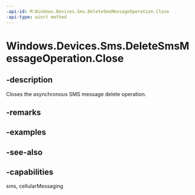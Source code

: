 ----api-id: M:Windows.Devices.Sms.DeleteSmsMessageOperation.Close
-api-type: winrt method
---<!-- Method syntaxpublic void Close()--># Windows.Devices.Sms.DeleteSmsMessageOperation.Close## -descriptionCloses the asynchronous SMS message delete operation.## -remarks## -examples## -see-also## -capabilitiessms, cellularMessaging